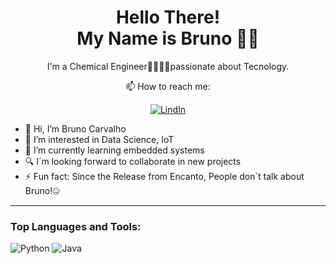 <h1 align='center'>
Hello There!</br>My Name is Bruno ✌🏽
</h1>

<p align='center'>
 I'm a Chemical Engineer👨🏽‍🔬🧪passionate about Tecnology.
</p>

<div align='center'>
📫 How to reach me:

[![LindIn](https://img.shields.io/badge/LinkedIn-0077B5?style=for-the-badge&logo=linkedin&logoColor=white)](https://www.linkedin.com/in/bruno-carvalho-b7b87117b/)
</div>

- 👋 Hi, I’m Bruno Carvalho 
- 👀 I’m interested in Data Science, IoT 
- 🌱 I’m currently learning embedded systems
- 🔍 I´m looking forward to collaborate in new projects
- ⚡ Fun fact: Since the Release from Encanto, People don´t talk about Bruno!🤐

---

### Top Languages and Tools:

![Python](https://img.shields.io/badge/Python-3776ab?style=for-the-badge&logo=python&logoColor=white)
![Java](https://img.shields.io/badge/Java-f05032?style=for-the-badge&logo=Java&logoColor=white)

<!---
brunoCarvalhoo/brunoCarvalhoo is a ✨ special ✨ repository because its `README.md` (this file) appears on your GitHub profile.
You can click the Preview link to take a look at your changes.
--->
